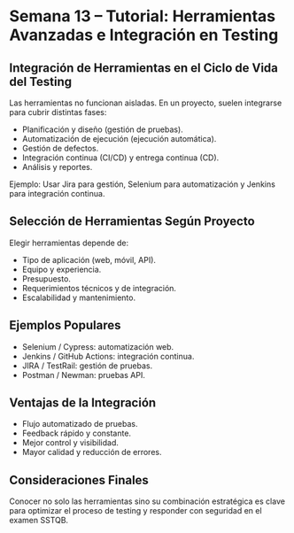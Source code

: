 # Semana 13 – Tutorial: Herramientas Avanzadas e Integración en Testing

## Integración de Herramientas en el Ciclo de Vida del Testing

Las herramientas no funcionan aisladas. En un proyecto, suelen integrarse para cubrir distintas fases:

- Planificación y diseño (gestión de pruebas).
- Automatización de ejecución (ejecución automática).
- Gestión de defectos.
- Integración continua (CI/CD) y entrega continua (CD).
- Análisis y reportes.

Ejemplo: Usar Jira para gestión, Selenium para automatización y Jenkins para integración continua.

## Selección de Herramientas Según Proyecto

Elegir herramientas depende de:

- Tipo de aplicación (web, móvil, API).
- Equipo y experiencia.
- Presupuesto.
- Requerimientos técnicos y de integración.
- Escalabilidad y mantenimiento.

## Ejemplos Populares

- Selenium / Cypress: automatización web.
- Jenkins / GitHub Actions: integración continua.
- JIRA / TestRail: gestión de pruebas.
- Postman / Newman: pruebas API.

## Ventajas de la Integración

- Flujo automatizado de pruebas.
- Feedback rápido y constante.
- Mejor control y visibilidad.
- Mayor calidad y reducción de errores.

## Consideraciones Finales

Conocer no solo las herramientas sino su combinación estratégica es clave para optimizar el proceso de testing y responder con seguridad en el examen SSTQB.
